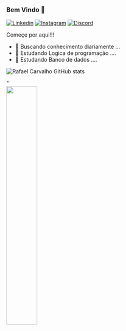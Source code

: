 ### Bem Vindo 👋
[![Linkedin](https://img.shields.io/badge/LinkedIn-0077B5?style=for-the-badge&logo=linkedin&logoColor=white)](https://www.linkedin.com/in/rafael-carvalho-8a572323a/)
[![Instagram](https://img.shields.io/badge/Instagram-E4405F?style=for-the-badge&logo=instagram&logoColor=white)](https://www.instagram.com//)
[![Discord](https://img.shields.io/badge/Discord-7289DA?style=for-the-badge&logo=discord&logoColor=white)](https://discord.com/channels/Rafael_Carvalho#7372)


Começe por aqui!!!

- 🔭 Buscando conhecimento diariamente ...
- 🌱 Estudando Logica de programação ....
- 🌱 Estudando Banco de dados ....




![Rafael Carvalho GitHub stats](https://github-readme-stats.vercel.app/api?username=RafaelCarvalho90&show_icons=true&theme=highcontrast)
<!-- "COMENTÁRIO -->"
<!-- "COMENTÁRIO" -->





<div><img style="height: auto; width: 40%;" class="img" src="https://github-readme-stats.vercel.app/api/top-langs/?username=RafaelCarvalho90&theme=radical&langs_count=8&layout=compact&hide_border=true" /></div>
